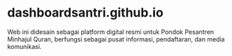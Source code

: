 # dashboardsantri.github.io
Web ini didesain sebagai platform digital resmi untuk Pondok Pesantren Minhajul Quran, berfungsi sebagai pusat informasi, pendaftaran, dan media komunikasi. 
